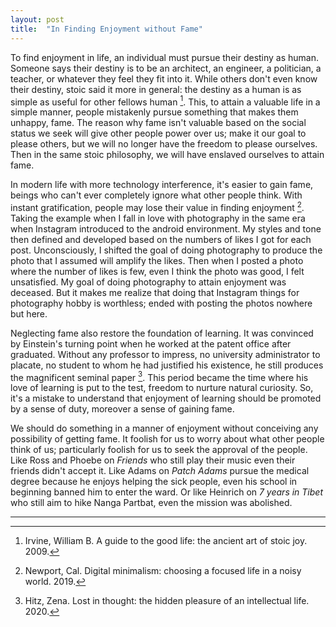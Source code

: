 ```yaml
---
layout: post
title:  "In Finding Enjoyment without Fame"
---
```


To find enjoyment in life, an individual must pursue their destiny as human. Someone says their destiny is to be an architect, an engineer, a politician, a  teacher, or whatever they feel they fit into it. While others don't even know their destiny, stoic said it more in general: the destiny as a human is as simple as useful for other fellows human [^1]. This, to attain a valuable life in a simple manner, people mistakenly pursue something that makes them unhappy, fame. The reason why fame isn't valuable based on the social status we seek will give other people power over us; make it our goal to please others, but we will no longer have the freedom to please ourselves. Then in the same stoic philosophy, we will have enslaved ourselves to attain fame.

In modern life with more technology interference, it's easier to gain fame, beings who can't ever completely ignore what other people think. With instant gratification, people may lose their value in finding enjoyment [^2]. Taking the example when I fall in love with photography in the same era when Instagram introduced to the android environment. My styles and tone then defined and developed based on the numbers of likes I got for each post. Unconsciously, I shifted the goal of doing photography to produce the photo that I assumed will amplify the likes. Then when I posted a photo where the number of likes is few, even I think the photo was good, I felt unsatisfied. My goal of doing photography to attain enjoyment was deceased. But it makes me realize that doing that Instagram things for photography hobby is worthless; ended with posting the photos nowhere but here.

Neglecting fame also restore the foundation of learning. It was convinced by Einstein's turning point when he worked at the patent office after graduated. Without any professor to impress, no university administrator to placate, no student to whom he had justified his existence, he still produces the magnificent seminal paper [^3]. This period became the time where his love of learning is put to the test, freedom to nurture natural curiosity. So, it's a mistake to understand that enjoyment of learning should be promoted by a sense of duty, moreover a sense of gaining fame.

We should do something in a manner of enjoyment without conceiving any possibility of getting fame. It foolish for us to worry about what other people think of us; particularly foolish for us to seek the approval of the people. Like Ross and Phoebe on *Friends* who still play their music even their friends didn't accept it. Like Adams on *Patch Adams* pursue the medical degree because he enjoys helping the sick people, even his school in beginning banned him to enter the ward. Or like Heinrich on *7 years in Tibet* who still aim to hike Nanga Partbat, even the mission was abolished.

---
[^1]: Irvine, William B. A guide to the good life: the ancient art of stoic joy. 2009.
[^2]: Newport, Cal. Digital minimalism: choosing a focused life in a noisy world. 2019.
[^3]: Hitz, Zena. Lost in thought: the hidden pleasure of an intellectual life. 2020.
